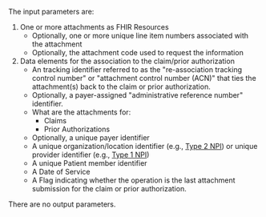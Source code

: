 <!-- OperationDefinition-submit-attachment-intro.md -->
  The input parameters are:
  1. One or more attachments as FHIR Resources
      - Optionally, one or more unique line item numbers associated with the attachment
      - Optionally, the attachment code used to request the information
  1. Data elements for the association to the claim/prior authorization
      - An tracking identifier referred to as the "re-association tracking control number" or "attachment control number (ACN)" that ties the attachment(s) back to the claim or prior authorization.
      - Optionally, a payer-assigned "administrative reference number" identifier.
      - What are the attachments for:
        - Claims
        - Prior Authorizations
      - Optionally, a unique payer identifier
      - A unique organization/location identifier (e.g., [Type 2 NPI](https://www.cms.gov/Outreach-and-Education/Medicare-Learning-Network-MLN/MLNProducts/downloads/NPI-What-You-Need-To-Know.pdf)) or unique provider identifier (e.g., [Type 1 NPI](https://www.cms.gov/Outreach-and-Education/Medicare-Learning-Network-MLN/MLNProducts/downloads/NPI-What-You-Need-To-Know.pdf))
      - A unique Patient member identifier
      - A Date of Service
      - A Flag indicating whether the operation is the last attachment submission for the claim or prior authorization.

  There are no output parameters.